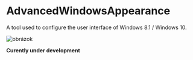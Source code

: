 # AdvancedWindowsAppearance

A tool used to configure the user interface of Windows 8.1 / Windows 10.

![obrázok](https://user-images.githubusercontent.com/74670743/142212608-6b297ad2-86ab-4db6-a004-a524827a2452.png)


**Curently under development**
